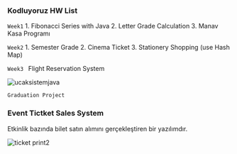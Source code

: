 ### Kodluyoruz HW List

```Week1```   1. Fibonacci Series with Java 2. Letter Grade Calculation 3. Manav Kasa Programı

```Week2```    1. Semester Grade 2. Cinema Ticket 3. Stationery Shopping (use Hash Map)


```Week3 ```  Flight Reservation System

![ucaksistemjava](https://user-images.githubusercontent.com/23612249/126027948-ed55002c-21e6-4a88-8264-0426e7f83ce8.JPG)

```Graduation Project                               ```

### Event Tictket Sales System 

Etkinlik bazında bilet satın alımını gerçekleştiren bir yazılımdır. 

![ticket print2](https://user-images.githubusercontent.com/23612249/128597209-b6c5c469-5996-4dde-84fa-8e68d91fdfe0.JPG)




